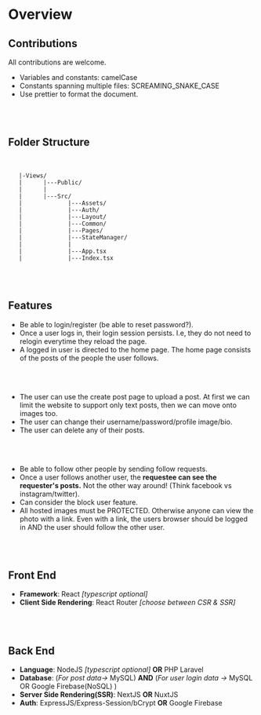 # Overview #

## Contributions ##

All contributions are welcome.
- Variables and constants: camelCase
- Constants spanning multiple files: SCREAMING_SNAKE_CASE
- Use prettier to format the document.
<br>
<br>

## Folder Structure ##         
<br>

```
   |-Views/
   |      |---Public/
   |      |
   |      |---Src/
   |             |---Assets/
   |             |---Auth/
   |             |---Layout/
   |             |---Common/   
   |             |---Pages/
   |             |---StateManager/
   |             | 
   |             |---App.tsx
   |             |---Index.tsx
```  
<br>
<br>

## Features ##   

- Be able to login/register (be able to reset password?).
- Once a user logs in, their login session persists. I.e, they do not need to relogin everytime they reload the page. 
- A logged in user is directed to the home page. The home page consists of the posts of the people the user follows. 
<br>
<br>

- The user can use the create post page to upload a post. At first we can limit the website to support only text posts, then we can move onto images too.
- The user can change their username/password/profile image/bio. 
- The user can delete any of their posts.
<br>
<br>  

- Be able to follow other people by sending follow requests.
- Once a user follows another user, the **requestee can see the requester's posts.** Not the other way around! (Think facebook vs instagram/twitter).
- Can consider the block user feature.
- All hosted images must be PROTECTED. Otherwise anyone can view the photo with a link. Even with a link, the users browser should be logged in AND the user should follow the other user. 
<br>
<br>

## Front End ##
- **Framework**: React *[typescript optional]*
- **Client Side Rendering**: React Router *[choose between CSR & SSR]*
<br>
<br>

## Back End ##
- **Language**: NodeJS *[typescript optional]*  **OR** PHP  Laravel
- **Database**: (*For post data->* MySQL) **AND** (*For user login data ->* MySQL OR Google Firebase(NoSQL) )
- **Server Side Rendering(SSR)**: NextJS **OR** NuxtJS
- **Auth**: ExpressJS/Express-Session/bCrypt **OR** Google Firebase
  